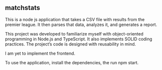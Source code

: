 ## matchstats
This is a node js application that takes a CSV file with results from the premier league. It then parses that data, analyzes it, and generates a report.

This project was developed to familiarize myself with object-oriented programming in Node.js and TypeScript. It also implements SOLID coding practices. The project’s code is designed with reusability in mind.

I am yet to implement the frontend.

To use the application, install the dependencies, the run npm start.
